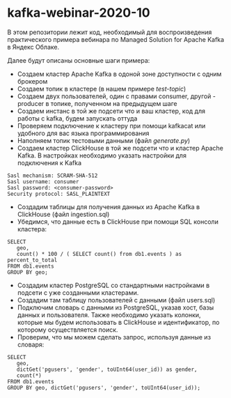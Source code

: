 # kafka-webinar-2020-10
В этом репозитории лежит код, необходимый для воспроизведения практического примера вебинара по Managed Solution for Apache Kafka в Яндекс Облаке.

Далее будут описаны основные шаги примера:

- Создаем кластер Apache Kafka в одоной зоне доступности с одним брокером
- Создаем топик в кластере (в нашем примере *test-topic*)
- Создаем двух пользователей, один с правами consumer, другой - producer в топике, полученном на предыдущем шаге
- Создаем инстанс в той же подсети что и ваш кластер, код для работы с kafka, будем запускать оттуда
- Проверяем подключение к кластеру при помощи kafkacat или удобного для вас языка программирования
- Наполняем топик тестовыми данными (файл *generate.py*)
- Создаем кластер ClickHouse в той же подсети что и кластер Apache Kafka. В настройках необходимо указать настройки для подключения к Kafka
```
Sasl mechanism: SCRAM-SHA-512
Sasl username: consumer
Sasl password: <consumer-password>
Security protocol: SASL_PLAINTEXT
```
- Создадим таблицы для получения данных из Apache Kafka в ClickHouse (файл ingestion.sql)
- Убедимся, что данные есть в ClickHouse при помощи SQL консоли кластера:
```
SELECT
   geo,
   count() * 100 / ( SELECT count() from db1.events ) as percent_to_total
FROM db1.events
GROUP BY geo;
```
- Создадим кластер PostgreSQL со стандартными настройками в подсети с уже созданными кластерами.
- Создадим там таблицу пользователей с данными (файл users.sql)
- Подключим словарь с данными из PostgreSQL, указав хост, базы данных и пользователя. Также необходимо указать колонки, которые мы будем использовать в ClickHouse и идентификатор, по которому осуществляется поиск.
- Проверим, что мы можем сделать запрос, используя данные из словаря:
```
SELECT
   geo,
   dictGet('pgusers', 'gender', toUInt64(user_id)) as gender,
   count(*)
FROM db1.events
GROUP BY geo, dictGet('pgusers', 'gender', toUInt64(user_id));
```
